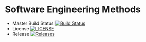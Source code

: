 # Software Engineering Methods

- Master Build Status [![Build Status](https://travis-ci.org/Scott-Darroch/sem.svg?branch=master)](https://travis-ci.org/Scott-Darroch/sem)
- License [![LICENSE](https://img.shields.io/github/license/<Scott-Darroch>/sem.svg?style=flat-square)](https://github.com/<Scott-Darroch>/sem/LICENSE)
- Release [![Releases](https://img.shields.io/github/release/<Scott-Darroch>/sem/all.svg?style=flat-square)](https://github.com/<Scott-Darroch>/sem/releases)